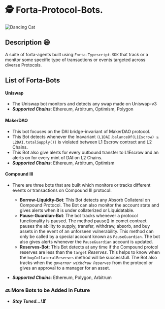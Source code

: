 # 🕵️ Forta-Protocol-Bots.

![Dancing Cat](https://drive.google.com/uc?id=1Ffj960piN7ek_lipBDW_FRwS_DVL8PzU)

## Description 😄

A suite of forta-agents built using `Forta-Typescript-SDK` that track or a monitor some specific type of transactions or events targeted across diverse Protocols.

## List of Forta-Bots

#### Uniswap

- The Uniswap bot monitors and detects any swap made on Uniswap-v3
- **_Supported Chains_**: Ethereum, Arbitrum, Optimism, Polygon

#### MakerDAO

- This bot focuses on the DAI bridge-invariant of MakerDAO protocol.
- This Bot detects whenever the Inavariant `(L1DAI.balanceOf(L1Escrow) ≥ L2DAI.totalSupply())` is violated between L1 Escrow contract and L2 Chains.
- This Bot also give alerts for every outbound transfer to L1Escrow and an alerts on for every mint of DAI on L2 Chains.
- **_Supported Chains_**: Ethereum, Arbitrum, Optimism

#### Compound III

- There are three bots that are built which monitors or tracks different events or transactions on Compound III protocol.

  - **Borrow-Liquidty-Bot**: This Bot detects any Absorb Collateral on Compound Protocol. The Bot can also monitor the account state and gives alerts when it is under collaterized or Liquidatable.
  - **Pause-Guardian-Bot**: The bot tracks whenever a protocol functionality is paused. The method pause() in comet contract pauses the ability to supply, transfer, withdraw, absorb, and buy assets in the event of an unforseen vulnerability. This method can only be called by a special account known as `PauseGuardian`. The bot also gives alerts whenever the `PauseGuardian` account is updated.
  - **Reserves-Bot**: This Bot detects at any time if the Compound protcol reserves are less than the `target` _Reserves_. This helps to know when the `buyCollateralReserves` method will be successfull. The Bot also tracks when the _`governor withdraw Reserves`_ from the protocol or gives an approval to a manager for an asset.

- **_Supported Chains_**: Ethereum, Polygon, Arbitrum

### 🔜 More Bots to be Added in Future

- **_Stay Tuned...!⏳_**
